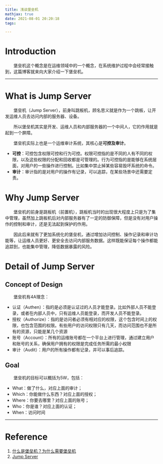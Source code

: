 ```yaml
---
title: 浅谈堡垒机
mathjax: true
date: 2021-08-01 20:20:18
tags:

---
```


# Introduction

&emsp;&emsp;堡垒机这个概念是在运维领域中的一个概念，在系统维护过程中会经常接触到，这篇博客就来向大家介绍一下堡垒机。

<!-- more -->

---

# What is Jump Server

&emsp;&emsp;堡垒机（Jump Server），前身叫跳板机，顾名思义就是作为一个跳板，让开发运维人员去访问内部的服务器、设备。

&emsp;&emsp;所以堡垒机其实是开发、运维人员和内部服务器的一个中间人，它的作用就是起到一个屏障。

&emsp;&emsp;堡垒机实际上也是一个运维审计系统，其核心是**可控及审计**。

+ **可控**：可控包含权限可控和行为可控。权限可控指的是不同的人有不同的权限，以及这些权限的分配和回收都是可管理的。行为可控指的是能够在系统层面，对用户的一些操作进行控制。比如集中禁止掉某些容易毁坏系统的命令。
+ **审计**：审计指的是对用户的操作有记录，可以追踪，在某些场景中还需要定责。

# Why Jump Server

&emsp;&emsp;堡垒机的前身是跳板机（前置机），跳板机当时的出现很大程度上只是为了集中管理，虽然加上跳板机后对内部服务器有了一定的防御保障，但是没有对用户操作的控制和审计，还是无法起到保护的作用。

&emsp;&emsp;因此后来就有了更加系统化的堡垒机，通过增加访问控制、操作记录和审计功能等，让运维人员更好、更安全去访问内部服务数据。这样既能保证每个操作都能追踪到，也能集中管理，降低数据暴露的风险。

# Detail of Jump Server

## Concept of Design

&emsp;&emsp;堡垒机有4A理念：

+ 认证（Authen）：指的是必须是认证过的人员才能登录。比如外部人员不能登录，或者在内部人员中，只有运维人员能登录，而开发人员不能登录。
+ 授权（Authorize）：指的是访问者必须有相对应的权限，这个包含时间上的权限，也包含范围的权限。有些用户的访问权限只有几天，而访问范围也不是所有的资源，只能是某几个资源
+ 账号（Account）：所有的运维账号都在一个平台上进行管理，通过建立用户和账号的关系，确保用户拥有的权限是完成任务所需的最小权限
+ 审计（Audit）：用户的所有操作都有记录，并可以事后追踪。

## Goal

&emsp;&emsp;堡垒机的目标可以概括为5W，包括：

+ What：做了什么，对应上面的审计；
+ Which：你能做什么东西？对应上面的授权；
+ Where：你要去哪里？对应上面的账号；
+ Who：你是谁？对应上面的认证；
+ When：访问时间

---

# Reference

1. [什么是堡垒机？为什么需要堡垒机](https://segmentfault.com/a/1190000037788002)
2. [Jump Server](https://en.wikipedia.org/wiki/Jump_server)